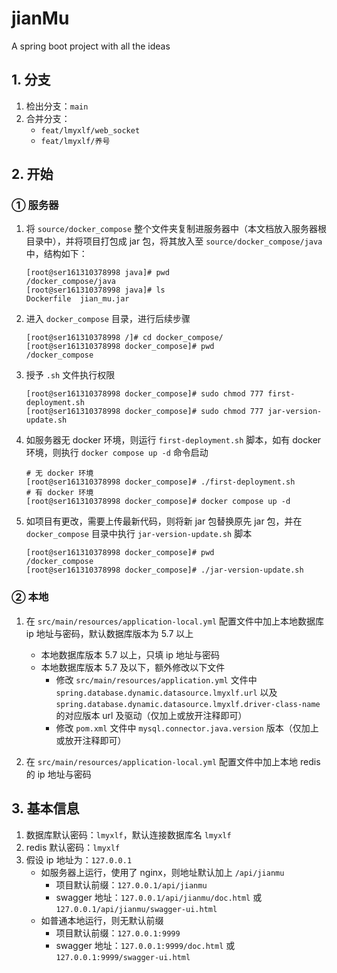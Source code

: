 # jianMu
A spring boot project with all the ideas

## 1. 分支
1. 检出分支：`main`
2. 合并分支：
   + `feat/lmyxlf/web_socket`
   + `feat/lmyxlf/养号`

## 2. 开始

### ① 服务器

1. 将 `source/docker_compose` 整个文件夹复制进服务器中（本文档放入服务器根目录中），并将项目打包成 jar 包，将其放入至 `source/docker_compose/java` 中，结构如下：

    ```shell
    [root@ser161310378998 java]# pwd
    /docker_compose/java
    [root@ser161310378998 java]# ls
    Dockerfile  jian_mu.jar
    ```

2. 进入 `docker_compose` 目录，进行后续步骤

    ```shell
    [root@ser161310378998 /]# cd docker_compose/
    [root@ser161310378998 docker_compose]# pwd
    /docker_compose
    ```

3. 授予 `.sh` 文件执行权限

    ```shell
    [root@ser161310378998 docker_compose]# sudo chmod 777 first-deployment.sh
    [root@ser161310378998 docker_compose]# sudo chmod 777 jar-version-update.sh
    ```

3. 如服务器无 docker 环境，则运行 `first-deployment.sh` 脚本，如有 docker 环境，则执行 `docker compose up -d` 命令启动

    ```shell
    # 无 docker 环境
    [root@ser161310378998 docker_compose]# ./first-deployment.sh
    # 有 docker 环境
    [root@ser161310378998 docker_compose]# docker compose up -d
    ```

5. 如项目有更改，需要上传最新代码，则将新 jar 包替换原先 jar 包，并在 `docker_compose` 目录中执行 `jar-version-update.sh` 脚本

    ```shell
    [root@ser161310378998 docker_compose]# pwd
    /docker_compose
    [root@ser161310378998 docker_compose]# ./jar-version-update.sh
    ```

### ② 本地

1. 在 `src/main/resources/application-local.yml` 配置文件中加上本地数据库 ip 地址与密码，默认数据库版本为 5.7 以上
    + 本地数据库版本 5.7 以上，只填 ip 地址与密码
    + 本地数据库版本 5.7 及以下，额外修改以下文件
        + 修改 `src/main/resources/application.yml` 文件中 `spring.database.dynamic.datasource.lmyxlf.url` 以及 `spring.database.dynamic.datasource.lmyxlf.driver-class-name` 的对应版本 url 及驱动（仅加上或放开注释即可）
        + 修改 `pom.xml` 文件中 `mysql.connector.java.version` 版本（仅加上或放开注释即可）

2. 在 `src/main/resources/application-local.yml` 配置文件中加上本地 redis 的 ip 地址与密码

## 3. 基本信息

1. 数据库默认密码：`lmyxlf`，默认连接数据库名 `lmyxlf`
2. redis 默认密码：`lmyxlf`
3. 假设 ip 地址为：`127.0.0.1`
    + 如服务器上运行，使用了 nginx，则地址默认加上 `/api/jianmu`
        + 项目默认前缀：`127.0.0.1/api/jianmu`
        + swagger 地址：`127.0.0.1/api/jianmu/doc.html` 或 `127.0.0.1/api/jianmu/swagger-ui.html`
    + 如普通本地运行，则无默认前缀
        + 项目默认前缀：`127.0.0.1:9999`
        + swagger 地址：`127.0.0.1:9999/doc.html` 或 `127.0.0.1:9999/swagger-ui.html`
